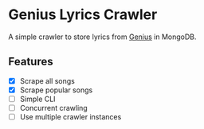 # Genius Lyrics Crawler

A simple crawler to store lyrics from [Genius](http://genius.com) in MongoDB.

## Features
- [x] Scrape all songs
- [x] Scrape popular songs
- [ ] Simple CLI
- [ ] Concurrent crawling
- [ ] Use multiple crawler instances
